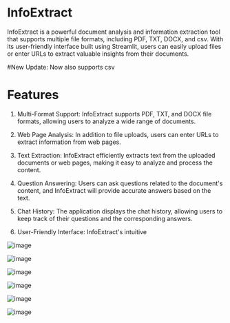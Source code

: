 # InfoExtract

InfoExtract is a powerful document analysis and information extraction tool that supports multiple file formats, including PDF, TXT, DOCX, and csv. With its user-friendly interface built using Streamlit, users can easily upload files or enter URLs to extract valuable insights from their documents.

#New Update:
Now also supports csv

# Features

1. Multi-Format Support: InfoExtract supports PDF, TXT, and DOCX file formats, allowing users to analyze a wide range of documents.

2. Web Page Analysis: In addition to file uploads, users can enter URLs to extract information from web pages.

3. Text Extraction: InfoExtract efficiently extracts text from the uploaded documents or web pages, making it easy to analyze and process the content.

4. Question Answering: Users can ask questions related to the document's content, and InfoExtract will provide accurate answers based on the text.

5. Chat History: The application displays the chat history, allowing users to keep track of their questions and the corresponding answers.

6. User-Friendly Interface: InfoExtract's intuitive

![image](https://github.com/tushark01/InfoExtract/assets/70583158/93c1e445-e2cd-4d56-931c-88e42b61e602)

![image](https://github.com/tushark01/InfoExtract/assets/70583158/c1a5228f-5b03-4fb2-86b0-2b8f656c178c)

![image](https://github.com/tushark01/InfoExtract/assets/70583158/219c05dd-05cf-4b0b-98a7-e03347ed99b8)

![image](https://github.com/tushark01/InfoExtract/assets/70583158/2e33b09b-2917-48a8-877c-8c19b3094fb0)

![image](https://github.com/tushark01/InfoExtract/assets/70583158/74a591e7-c81b-40a3-80d2-5e4dd827bfba)

![image](https://github.com/tushark01/InfoExtract/assets/70583158/592446b5-cfaa-46e4-932e-db13c97f8468)



